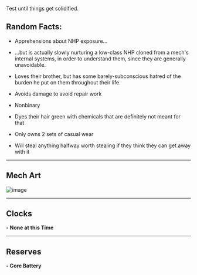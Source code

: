 Test until things get solidified.

## Random Facts:

- Apprehensions about NHP exposure...

- ...but is actually slowly nurturing a low-class NHP cloned from a mech's internal systems, in order to understand them, since they are generally unavoidable.

- Loves their brother, but has some barely-subconscious hatred of the burden he put on them throughout their life.

- Avoids damage to avoid repair work

- Nonbinary

- Dyes their hair green with chemicals that are definitely not meant for that

- Only owns 2 sets of casual wear

- Will steal anything halfway worth stealing if they think they can get away with it

---
## Mech Art
![image](/mechs/There%20Can%20Be%20Only%20One.png)

---
## Clocks

**- None at this Time**

---
## Reserves

**- Core Battery**
